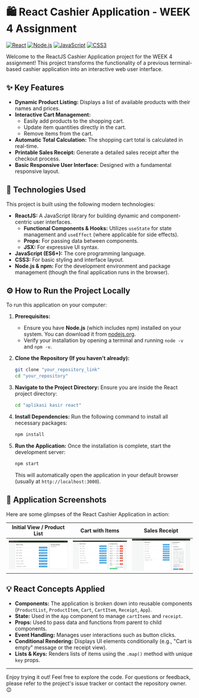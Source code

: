 # 🛍️ React Cashier Application - WEEK 4 Assignment

[![React](https://img.shields.io/badge/React-20232A?style=for-the-badge&logo=react&logoColor=61DAFB)](https://reactjs.org/)
[![Node.js](https://img.shields.io/badge/Node.js-339933?style=for-the-badge&logo=nodedotjs&logoColor=white)](https://nodejs.org/)
[![JavaScript](https://img.shields.io/badge/JavaScript-F7DF1E?style=for-the-badge&logo=javascript&logoColor=black)](https://developer.mozilla.org/en-US/docs/Web/JavaScript)
[![CSS3](https://img.shields.io/badge/CSS3-1572B6?style=for-the-badge&logo=css3&logoColor=white)](https://developer.mozilla.org/en-US/docs/Web/CSS)

Welcome to the ReactJS Cashier Application project for the WEEK 4 assignment! This project transforms the functionality of a previous terminal-based cashier application into an interactive web user interface.

## ✨ Key Features

*   **Dynamic Product Listing:** Displays a list of available products with their names and prices.
*   **Interactive Cart Management:**
    *   Easily add products to the shopping cart.
    *   Update item quantities directly in the cart.
    *   Remove items from the cart.
*   **Automatic Total Calculation:** The shopping cart total is calculated in real-time.
*   **Printable Sales Receipt:** Generate a detailed sales receipt after the checkout process.
*   **Basic Responsive User Interface:** Designed with a fundamental responsive layout.

## 🚀 Technologies Used

This project is built using the following modern technologies:

*   **ReactJS:** A JavaScript library for building dynamic and component-centric user interfaces.
    *   **Functional Components & Hooks:** Utilizes `useState` for state management and `useEffect` (where applicable for side effects).
    *   **Props:** For passing data between components.
    *   **JSX:** For expressive UI syntax.
*   **JavaScript (ES6+):** The core programming language.
*   **CSS3:** For basic styling and interface layout.
*   **Node.js & npm:** For the development environment and package management (though the final application runs in the browser).

## ⚙️ How to Run the Project Locally

To run this application on your computer:

1.  **Prerequisites:**
    *   Ensure you have **Node.js** (which includes npm) installed on your system. You can download it from [nodejs.org](https://nodejs.org/).
    *   Verify your installation by opening a terminal and running `node -v` and `npm -v`.

2.  **Clone the Repository (If you haven't already):**
    ```bash
    git clone "your_repository_link" 
    cd "your_repository" 
    ```

3.  **Navigate to the Project Directory:**
    Ensure you are inside the React project directory:
    ```bash
    cd "aplikasi kasir react" 
    ```

4.  **Install Dependencies:**
    Run the following command to install all necessary packages:
    ```bash
    npm install
    ```

5.  **Run the Application:**
    Once the installation is complete, start the development server:
    ```bash
    npm start
    ```
    This will automatically open the application in your default browser (usually at `http://localhost:3000`).

## 📸 Application Screenshots

Here are some glimpses of the React Cashier Application in action:

| Initial View / Product List                                        | Cart with Items                                                       | Sales Receipt                                                              |
| :------------------------------------------------------------------: | :--------------------------------------------------------------------: | :--------------------------------------------------------------------------: |
| ![Product List](aplikasi%20kasir%20react/screenshots/daftar_produk.png) | ![Shopping Cart](aplikasi%20kasir%20react/screenshots/keranjang.png) | ![Sales Receipt](aplikasi%20kasir%20react/screenshots/struk_belanja.png) |


## 💡 React Concepts Applied

*   **Components:** The application is broken down into reusable components (`ProductList`, `ProductItem`, `Cart`, `CartItem`, `Receipt`, `App`).
*   **State:** Used in the `App` component to manage `cartItems` and `receipt`.
*   **Props:** Used to pass data and functions from parent to child components.
*   **Event Handling:** Manages user interactions such as button clicks.
*   **Conditional Rendering:** Displays UI elements conditionally (e.g., "Cart is empty" message or the receipt view).
*   **Lists & Keys:** Renders lists of items using the `.map()` method with unique `key` props.

---

Enjoy trying it out! Feel free to explore the code. For questions or feedback, please refer to the project's issue tracker or contact the repository owner. :wink:
